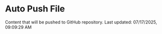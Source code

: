 # Auto Push File

Content that will be pushed to GitHub repository.
Last updated: 07/17/2025, 09:09:29 AM